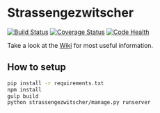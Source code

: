# Strassengezwitscher

[![Build Status](https://travis-ci.org/Strassengezwitscher/Strassengezwitscher.svg?branch=develop)](https://travis-ci.org/Strassengezwitscher/Strassengezwitscher)
[![Coverage Status](https://coveralls.io/repos/github/Strassengezwitscher/Strassengezwitscher/badge.svg?branch=develop)](https://coveralls.io/github/Strassengezwitscher/Strassengezwitscher?branch=develop)
[![Code Health](https://landscape.io/github/Strassengezwitscher/Strassengezwitscher/develop/landscape.svg?style=flat)](https://landscape.io/github/Strassengezwitscher/Strassengezwitscher/develop)

Take a look at the [Wiki](https://github.com/Strassengezwitscher/Strassengezwitscher/wiki) for most useful information.

## How to setup
```bash
pip install -r requirements.txt
npm install
gulp build 
python strassengezwitscher/manage.py runserver
```
